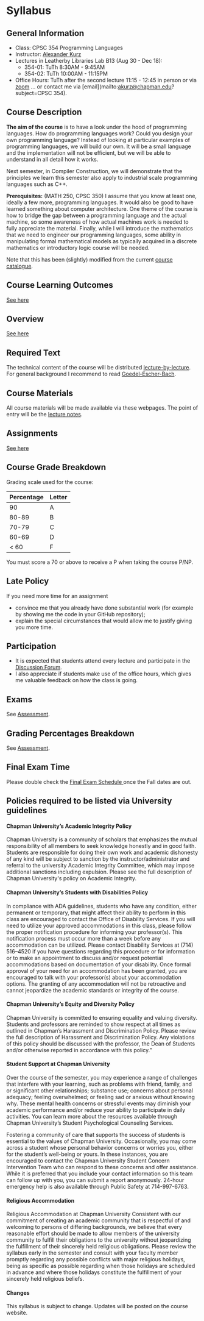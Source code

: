 # Syllabus

## General Information
- Class: CPSC 354 Programming Languages 
- Instructor: [Alexander Kurz](https://alexhkurz.github.io/)  
- Lectures in Leatherby Libraries Lab B13 (Aug 30 - Dec 18): 
  - 354-01: TuTh 8:30AM - 9:45AM 
  - 354-02: TuTh 10:00AM - 11:15PM 
- Office Hours: TuTh after the second lecture 11:15 - 12:45 in person or via [zoom](https://chapman.zoom.us/j/91616790270) ... or contact me via [email](mailto:akurz@chapman.edu?subject=CPSC 354).


## Course Description 

**The aim of the course** is to have a look under the hood of programming languages. How do programming languages work? Could you design your own programming language? Instead of looking at particular examples of programming languages, we will build our own. It will be a small language and the implementation will not be efficient, but we will be able to understand in all detail how it works. 

Next semester, in Compiler Construction, we will demonstrate that the principles we learn this semester also apply to industrial scale programming languages such as C++. 

**Prerequisites:** (MATH 250, CPSC 350) I assume that you know at least one, ideally a few more, programming languages. It would also be good to have learned something about computer architecture. One theme of the course is how to bridge the gap between a programming language and the actual machine, so some awareness of how actual machines work is needed to fully appreciate the material. Finally, while I will introduce the mathematics that we need to engineer our programming languages, some ability in manipulating formal mathematical models as typically acquired in a discrete mathematics or introductory logic course will be needed.

Note that this has been (slightly) modified from the current [course catalogue](https://catalog.chapman.edu/content.php?catoid=11&navoid=556).

## Course Learning Outcomes

[See here](learning-outcomes.md)

## Overview

[See here](overview.md)

## Required Text

The technical content of the course will be distributed [lecture-by-lecture](lecture-by-lecture.md). For general background I recommend to read [Goedel-Escher-Bach](GEB.md).

## Course Materials 

All course materials will be made available via these webpages. The point of entry will be the [lecture notes](lecture-by-lecture.md).

## Assignments

[See here](assignments.md)

## Course Grade Breakdown

Grading scale used for the course:

| Percentage | Letter |
|---|---|
| 90 |	A |
| 80-89 | 	B |
| 70-79	| C |
| 60-69	| D |
| < 60 |	F |

You must score a 70 or above to receive a P when taking the course P/NP.

## Late Policy
If you need more time for an assignment 
- convince me that you already have done substantial work (for example by showing me the code in your GitHub repository);
- explain the special circumstances that would allow me to justify giving you more time.

## Participation

- It is expected that students attend every lecture and participate in the [Discussion Forum](discussion-forum.md). 
- I also appreciate if students make use of the office hours, which gives me valuable feedback on how the class is going.

## Exams
See [Assessment](assessment.md). 


## Grading Percentages Breakdown

See [Assessment](assessment.md). 


## Final Exam Time
Please double check the [Final Exam Schedule ](https://www.chapman.edu/students/academic-resources/registrar/student-services/final-exam-schedule.aspx) once the Fall dates are out.

## Policies required to be listed via University guidelines

#### Chapman University’s Academic Integrity Policy

Chapman University is a community of scholars that emphasizes the mutual responsibility of all members to seek knowledge honestly and in good faith.  Students are responsible for doing their own work and academic dishonesty of any kind will be subject to sanction by the instructor/administrator and referral to the university Academic Integrity Committee, which may impose additional sanctions including expulsion.  Please see the full description of Chapman University's policy on Academic Integrity.

#### Chapman University’s Students with Disabilities Policy

In compliance with ADA guidelines, students who have any condition, either permanent or temporary, that might affect their ability to perform in this class are encouraged to contact the Office of Disability Services.  If you will need to utilize your approved accommodations in this class, please follow the proper notification procedure for informing your professor(s).  This notification process must occur more than a week before any accommodation can be utilized.  Please contact Disability Services at (714) 516–4520 if you have questions regarding this procedure or for information or to make an appointment to discuss and/or request potential accommodations based on documentation of your disability.  Once formal approval of your need for an accommodation has been granted, you are encouraged to talk with your professor(s) about your accommodation options.  The granting of any accommodation will not be retroactive and cannot jeopardize the academic standards or integrity of the course.

#### Chapman University’s Equity and Diversity Policy

Chapman University is committed to ensuring equality and valuing diversity.  Students and professors are reminded to show respect at all times as outlined in Chapman’s Harassment and Discrimination Policy.  Please review the full description of Harassment and Discrimination Policy.  Any violations of this policy should be discussed with the professor, the Dean of Students and/or otherwise reported in accordance with this policy.”

#### Student Support at Chapman University

Over the course of the semester, you may experience a range of challenges that interfere with your learning, such as problems with friend, family, and or significant other relationships; substance use; concerns about personal adequacy; feeling overwhelmed; or feeling sad or anxious without knowing why.  These mental health concerns or stressful events may diminish your academic performance and/or reduce your ability to participate in daily activities.  You can learn more about the resources available through Chapman University’s Student Psychological Counseling Services.

Fostering a community of care that supports the success of students is essential to the values of Chapman University.  Occasionally, you may come across a student whose personal behavior concerns or worries you, either for the student’s well-being or yours.  In these instances, you are encouraged to contact the Chapman University Student Concern Intervention Team who can respond to these concerns and offer assistance. While it is preferred that you include your contact information so this team can follow up with you, you can submit a report anonymously.  24-hour emergency help is also available through Public Safety at 714-997-6763.

#### Religious Accommodation

Religious Accommodation at Chapman University Consistent with our commitment of creating an academic community that is respectful of and welcoming to persons of differing backgrounds, we believe that every reasonable effort should be made to allow members of the university community to fulfill their obligations to the university without jeopardizing the fulfillment of their sincerely held religious obligations. Please review the syllabus early in the semester and consult with your faculty member promptly regarding any possible conflicts with major religious holidays, being as specific as possible regarding when those holidays are scheduled in advance and where those holidays constitute the fulfillment of your sincerely held religious beliefs.

#### Changes
This syllabus is subject to change. Updates will be posted on the course website.


